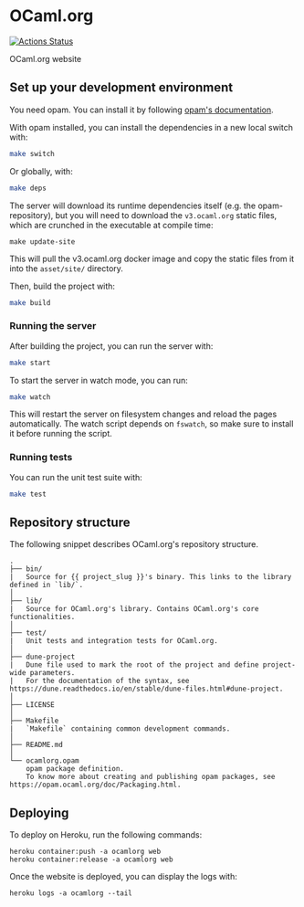 # OCaml.org

[![Actions Status](https://github.com/tmattio/ocamlorg/workflows/CI/badge.svg)](https://github.com/tmattio/ocamlorg/actions)

OCaml.org website

## Set up your development environment

You need opam. You can install it by following [opam's documentation](https://opam.ocaml.org/doc/Install.html).

With opam installed, you can install the dependencies in a new local switch with:

```bash
make switch
```

Or globally, with:

```bash
make deps
```

The server will download its runtime dependencies itself (e.g. the opam-repository),
but you will need to download the `v3.ocaml.org` static files, which are crunched in the executable at compile time:

```
make update-site
```

This will pull the v3.ocaml.org docker image and copy the static files from it into the `asset/site/` directory.

Then, build the project with:

```bash
make build
```

### Running the server

After building the project, you can run the server with:

```bash
make start
```

To start the server in watch mode, you can run:

```bash
make watch
```

This will restart the server on filesystem changes and reload the pages automatically. The watch script depends on `fswatch`, so make sure to install it before running the script.

### Running tests

You can run the unit test suite with:

```bash
make test
```

## Repository structure

The following snippet describes OCaml.org's repository structure.

```text
.
├── bin/
|   Source for {{ project_slug }}'s binary. This links to the library defined in `lib/`.
│
├── lib/
|   Source for OCaml.org's library. Contains OCaml.org's core functionalities.
│
├── test/
|   Unit tests and integration tests for OCaml.org.
│
├── dune-project
|   Dune file used to mark the root of the project and define project-wide parameters.
|   For the documentation of the syntax, see https://dune.readthedocs.io/en/stable/dune-files.html#dune-project.
│
├── LICENSE
│
├── Makefile
|   `Makefile` containing common development commands.
│
├── README.md
│
└── ocamlorg.opam
    opam package definition.
    To know more about creating and publishing opam packages, see https://opam.ocaml.org/doc/Packaging.html.
```

## Deploying

To deploy on Heroku, run the following commands:

```
heroku container:push -a ocamlorg web
heroku container:release -a ocamlorg web
```

Once the website is deployed, you can display the logs with:

```
heroku logs -a ocamlorg --tail
```
